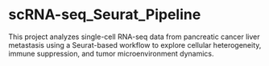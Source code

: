 # scRNA-seq_Seurat_Pipeline
This project analyzes single-cell RNA-seq data from pancreatic cancer liver metastasis using a Seurat-based workflow to explore cellular heterogeneity, immune suppression, and tumor microenvironment dynamics.
